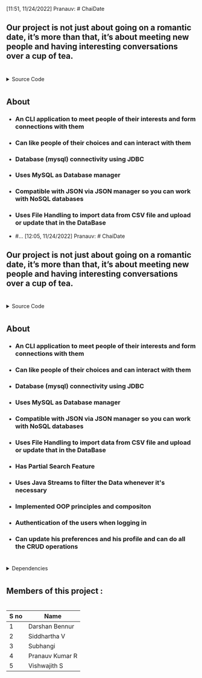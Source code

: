 [11:51, 11/24/2022] Pranauv: # ChaiDate 

## Our project is not just about going on a romantic date, it’s more than that, it’s about meeting new people and having interesting conversations over a cup of tea.
#

<details>
           <summary>Source Code </summary>
           <p>Source Code is in the test folder/package of this repository</p>
</details>

#

## About

- ### An CLI application to meet people of their interests and form connections with them 

- ### Can like people of their choices and can interact with them

- ### Database (mysql) connectivity using JDBC 

- ### Uses MySQL as Database manager

- ### Compatible with JSON via JSON manager so you can work with NoSQL databases 

- ### Uses File Handling to import data from CSV file and upload or update that in the DataBase

- #…
[12:05, 11/24/2022] Pranauv: # ChaiDate 

## Our project is not just about going on a romantic date, it’s more than that, it’s about meeting new people and having interesting conversations over a cup of tea.
#

<details>
           <summary>Source Code </summary>
           <p></p>
           <p>Source Code is in the test folder/package of this repository</p>
</details>

#

## About

- ### An CLI application to meet people of their interests and form connections with them 

- ### Can like people of their choices and can interact with them

- ### Database (mysql) connectivity using JDBC 

- ### Uses MySQL as Database manager

- ### Compatible with JSON via JSON manager so you can work with NoSQL databases 

- ### Uses File Handling to import data from CSV file and upload or update that in the DataBase

- ### Has Partial Search Feature 

- ### Uses Java Streams to filter the Data whenever it's necessary

- ### Implemented OOP principles and compositon 

- ### Authentication of the users when logging in 

- ### Can update his preferences and his profile and can do all the CRUD operations

#

<details>
<summary> Dependencies </summary>
<p></p>
<p> sql connector </p>
<p> json manager  </p>
<p> CSV reader    </p>
<p> MySQL         </p>
</details>

#




## Members of this project : 

#

S no  | Name
------------- | -------------
 1     | Darshan Bennur
 2     | Siddhartha V  
 3     | Subhangi
 4     | Pranauv Kumar R
 5     | Vishwajith S

